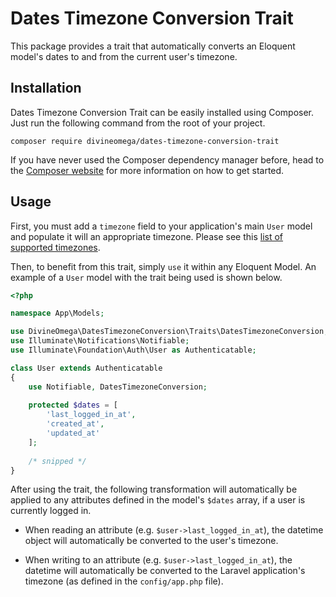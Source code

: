 # Dates Timezone Conversion Trait

This package provides a trait that automatically converts an Eloquent 
model's dates to and from the current user's timezone.

## Installation

Dates Timezone Conversion Trait can be easily installed using Composer. 
Just run the following command from the root of your project.

```
composer require divineomega/dates-timezone-conversion-trait
```

If you have never used the Composer dependency manager before, head 
to the [Composer website](https://getcomposer.org/) for more 
information on how to get started.

## Usage

First, you must add a `timezone` field to your application's main `User`
model and populate it will an appropriate timezone. Please see this [list
 of supported timezones](https://secure.php.net/manual/en/timezones.php).

Then, to benefit from this trait, simply `use` it within any Eloquent Model. 
An example of a `User` model with the trait being used is shown below.

```php
<?php

namespace App\Models;

use DivineOmega\DatesTimezoneConversion\Traits\DatesTimezoneConversion;
use Illuminate\Notifications\Notifiable;
use Illuminate\Foundation\Auth\User as Authenticatable;

class User extends Authenticatable
{
    use Notifiable, DatesTimezoneConversion;
    
    protected $dates = [
        'last_logged_in_at',
        'created_at',
        'updated_at'
    ];
    
    /* snipped */
}
```

After using the trait, the following transformation will automatically be 
applied to any attributes defined in the model's `$dates` array, if a 
user is currently logged in.

* When reading an attribute (e.g. `$user->last_logged_in_at`), the datetime
object will automatically be converted to the user's timezone.

* When writing to an attribute (e.g. `$user->last_logged_in_at`), the datetime
will automatically be converted to the Laravel application's timezone (as 
defined in the `config/app.php` file).

